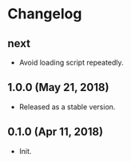 # Changelog

## next

- Avoid loading script repeatedly.

## 1.0.0 (May 21, 2018)

- Released as a stable version.

## 0.1.0 (Apr 11, 2018)

- Init.
